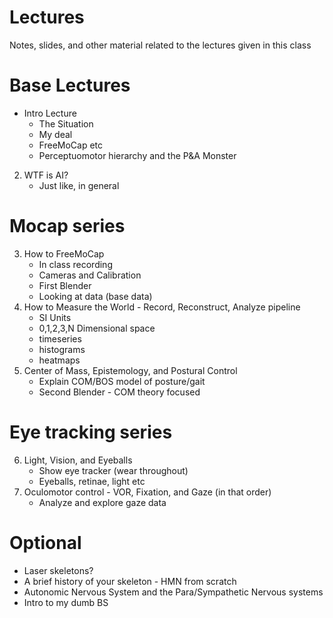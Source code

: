 # Lectures

Notes, slides, and other material related to the lectures given in this class

# Base Lectures
- Intro Lecture
    - The Situation
    - My deal
    - FreeMoCap etc 
    - Perceptuomotor hierarchy and the P&A Monster

2. WTF is AI?
    - Just like, in general


# Mocap series
3. How to FreeMoCap
    - In class recording
    - Cameras and Calibration
    - First Blender
    - Looking at data (base data)
4. How to Measure the World - Record, Reconstruct, Analyze pipeline
    - SI Units
    - 0,1,2,3,N Dimensional space
    - timeseries
    - histograms
    - heatmaps
5. Center of Mass, Epistemology, and Postural Control
    - Explain COM/BOS model of posture/gait
    - Second Blender - COM theory focused

# Eye tracking series
6. Light, Vision, and Eyeballs
    - Show eye tracker (wear throughout)
    - Eyeballs, retinae, light etc
7. Oculomotor control - VOR, Fixation, and Gaze (in that order)
    - Analyze and explore gaze data

# Optional
- Laser skeletons? 
- A brief history of your skeleton - HMN from scratch 
- Autonomic Nervous System and the Para/Sympathetic Nervous systems
- Intro to my dumb BS
